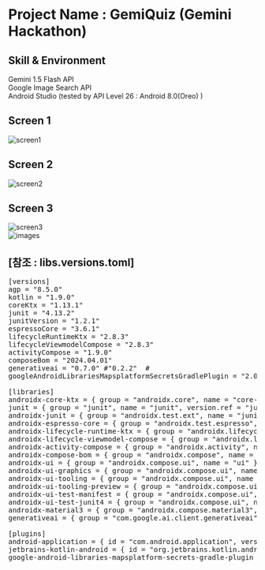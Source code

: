 # Project Name : GemiQuiz (Gemini Hackathon)

## Skill & Environment
Gemini 1.5 Flash API<br>
Google Image Search API<br>
Android Studio (tested by API Level 26 : Android 8.0(Oreo) )<br>

## Screen 1
![screen1](https://github.com/user-attachments/assets/76d9856f-d75b-44e4-b71a-70a592ec3c7e)

## Screen 2
![screen2](https://github.com/user-attachments/assets/dc2ebd0f-cfe5-473b-93d8-194a4d56fe75)

## Screen 3
![screen3](https://github.com/user-attachments/assets/df64dcff-dc75-41ca-8341-4cd989fc5a58)
<br>
![images](https://github.com/user-attachments/assets/38a2f4f2-c194-4f9b-afe2-788ec97951fc)
<br>

## [참조 : libs.versions.toml]
<pre>
[versions]
agp = "8.5.0"
kotlin = "1.9.0"
coreKtx = "1.13.1"
junit = "4.13.2"
junitVersion = "1.2.1"
espressoCore = "3.6.1"
lifecycleRuntimeKtx = "2.8.3"
lifecycleViewmodelCompose = "2.8.3"
activityCompose = "1.9.0"
composeBom = "2024.04.01"
generativeai = "0.7.0" #"0.2.2"  #
googleAndroidLibrariesMapsplatformSecretsGradlePlugin = "2.0.1"

[libraries]
androidx-core-ktx = { group = "androidx.core", name = "core-ktx", version.ref = "coreKtx" }
junit = { group = "junit", name = "junit", version.ref = "junit" }
androidx-junit = { group = "androidx.test.ext", name = "junit", version.ref = "junitVersion" }
androidx-espresso-core = { group = "androidx.test.espresso", name = "espresso-core", version.ref = "espressoCore" }
androidx-lifecycle-runtime-ktx = { group = "androidx.lifecycle", name = "lifecycle-runtime-ktx", version.ref = "lifecycleRuntimeKtx" }
androidx-lifecycle-viewmodel-compose = { group = "androidx.lifecycle", name = "lifecycle-viewmodel-compose", version.ref = "lifecycleViewmodelCompose" }
androidx-activity-compose = { group = "androidx.activity", name = "activity-compose", version.ref = "activityCompose" }
androidx-compose-bom = { group = "androidx.compose", name = "compose-bom", version.ref = "composeBom" }
androidx-ui = { group = "androidx.compose.ui", name = "ui" }
androidx-ui-graphics = { group = "androidx.compose.ui", name = "ui-graphics" }
androidx-ui-tooling = { group = "androidx.compose.ui", name = "ui-tooling" }
androidx-ui-tooling-preview = { group = "androidx.compose.ui", name = "ui-tooling-preview" }
androidx-ui-test-manifest = { group = "androidx.compose.ui", name = "ui-test-manifest" }
androidx-ui-test-junit4 = { group = "androidx.compose.ui", name = "ui-test-junit4" }
androidx-material3 = { group = "androidx.compose.material3", name = "material3" }
generativeai = { group = "com.google.ai.client.generativeai", name = "generativeai", version.ref = "generativeai" }

[plugins]
android-application = { id = "com.android.application", version.ref = "agp" }
jetbrains-kotlin-android = { id = "org.jetbrains.kotlin.android", version.ref = "kotlin" }
google-android-libraries-mapsplatform-secrets-gradle-plugin = { id = "com.google.android.libraries.mapsplatform.secrets-gradle-plugin", version.ref = "googleAndroidLibrariesMapsplatformSecretsGradlePlugin" }
</pre>


